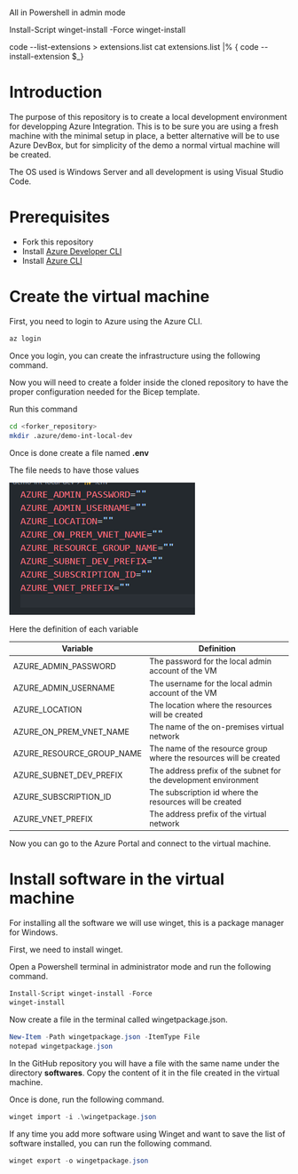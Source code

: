 # 
All in Powershell in admin mode

Install-Script winget-install -Force
winget-install


code --list-extensions > extensions.list
cat extensions.list |% { code --install-extension $_}

# Introduction

The purpose of this repository is to create a local development environment for developping Azure Integration. This is to be sure you are using a fresh machine with the minimal setup in place, a better alternative will be to use Azure DevBox, but for simplicity of the demo a normal virtual machine will be created. 

The OS used is Windows Server and all development is using Visual Studio Code.

# Prerequisites

- Fork this repository
- Install [Azure Developer CLI](https://learn.microsoft.com/en-us/azure/developer/azure-developer-cli/overview)
- Install [Azure CLI](https://learn.microsoft.com/en-us/cli/azure/install-azure-cli)

# Create the virtual machine

First, you need to login to Azure using the Azure CLI.

```bash
az login
```
Once you login, you can create the infrastructure using the following command.

Now you will need to create a folder inside the cloned repository to have the proper configuration needed for the Bicep template.

Run this command

```bash
cd <forker_repository>
mkdir .azure/demo-int-local-dev
```

Once is done create a file named **.env**

The file needs to have those values

![img](./images/env.png)

Here the definition of each variable

| Variable | Definition |
| -------- | ---------- |
| AZURE_ADMIN_PASSWORD | The password for the local admin account of the VM |
| AZURE_ADMIN_USERNAME | The username for the local admin account of the VM |
| AZURE_LOCATION | The location where the resources will be created |
| AZURE_ON_PREM_VNET_NAME | The name of the on-premises virtual network |
| AZURE_RESOURCE_GROUP_NAME | The name of the resource group where the resources will be created |
| AZURE_SUBNET_DEV_PREFIX | The address prefix of the subnet for the development environment |
| AZURE_SUBSCRIPTION_ID | The subscription id where the resources will be created |
| AZURE_VNET_PREFIX | The address prefix of the virtual network |

Now you can go to the Azure Portal and connect to the virtual machine.

# Install software in the virtual machine

For installing all the software we will use winget, this is a package manager for Windows.

First, we need to install winget.

Open a Powershell terminal in administrator mode and run the following command.

```powershell
Install-Script winget-install -Force
winget-install
```

Now create a file in the terminal called wingetpackage.json.
```powershell
New-Item -Path wingetpackage.json -ItemType File
notepad wingetpackage.json
```

In the GitHub repository you will have a file with the same name under the directory **softwares**.  Copy the content of it in the file created in the virtual machine.

Once is done, run the following command.

```powershell
winget import -i .\wingetpackage.json
```

If any time you add more software using Winget and want to save the list of software installed, you can run the following command.

```powershell
winget export -o wingetpackage.json
```